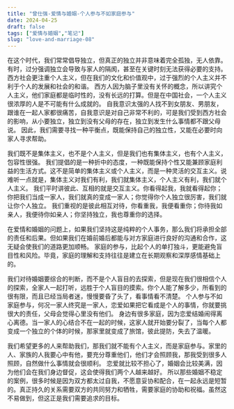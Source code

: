 ```yaml
---
title: "曾仕强-爱情与婚姻-个人参与不如家庭参与"
date: 2024-04-25
draft: false
tags: ["爱情与婚姻","笔记"]
slug: "love-and-marriage-08"
---
```


在这个时代，我们常常倡导独立，但真正的独立并非意味着完全孤独，无人依靠。有时，过分强调独立会导致与家人的隔阂，甚至在关键时刻无法获得必要的支持。
西方社会更注重个人主义，但在我们的文化和价值观中，过于强烈的个人主义并不利于个人的发展和社会的和谐。
西方人因为脑子里没有关怀的概念，所以讲究个人主义，他们家庭都是临时性的，没有长远的打算。但是在中国社会，一个人主义很浓厚的人是不可能有什么成就的。
自我意识太强的人找不到女朋友、男朋友，跟谁在一起人家都很痛苦，自我意识是对自己非常不利的，可是我们受到西方社会的影响，从小要独立，独立到没有父母的存在，独立到发生什么事情都不跟父母说。
因此，我们需要寻找一种平衡点，既能保持自己的独立性，又能在必要时向家人寻求帮助。

我们既不是集体主义，也不是个人主义，但是我们也有集体主义，也有个人主义，包容性很强。
我们提倡的是一种折中的态度，一种既能保持个性又能兼顾家庭利益的生活方式。这不是简单的集体主义或个人主义，而是一种灵活的交互主义。说难听一点就是，集体主义对我们有利，我们就集体主义，个人主义有利，我们就个人主义。
我们平时讲彼此、互相的就是交互主义。你看得起我，我就看得起你；你把我们当成一家人，我们就真的变成一家人；你觉得你个人独立很厉害，我们就让你个人独立。
我们重视的是彼此相互对待，你看重我，我便看重你；你待我如亲人，我便待你如亲人；你坚持独立，我也尊重你的选择。

在爱情和婚姻的问题上，如果我们坚持这是纯粹的个人事务，那么我们将承担全部的责任和后果。但如果我们在婚前婚后都能与对方家庭进行良好的沟通和合作，这无疑会使我们的道路更加顺畅。
家庭的参与，比起个人的单打独斗，更能避免盲目性和风险。毕竟，家庭的理解和支持往往是建立在长期观察和深厚感情基础上的。

我们对待婚姻要综合的判断，而不是个人盲目的去探索，但是现在我们很相信个人的探索，全家人一起打听，远胜于个人盲目的摸索。你个人能了解多少，所看到的很有限，而且已经当局者迷，慢慢要昏了头了，看事情看不清楚。
个人参与不如家庭参与，何况一家人终究是一家人，恋爱如果把它看成是个人的事情，你就要挑很大的责任，父母会觉得心里没有他们。
身边有很多家庭，因为恋爱结婚闹得离心离德。当一家人的心结合不在一起的时候，这家人就开始要分裂了，当每个人都变成一个独立的个体的时候，那家里就变成了旅馆，彼此提防，失去了温暖。

我们希望更多的人来帮助我们，那我们就不能有个人主义，而是家庭参与。家里的人、家族的人我要心中有他，要充分尊重他们，他们才会照顾我，那我受到很多人照顾，自然做什么事情就会很顺利。
恋爱就比较不担心了，婚姻会比较美满，因为他们会在我们身边督促，这会使得我们两个人越来越好。
所以那些婚姻不稳定的案例，很多时候是因为双方都太过自我，不愿意妥协和配合，在一起永远是短暂的。真正持久的关系需要双方的共同努力和牺牲，需要家庭的协助和祝福。虽然这不易做到，但这正是我们需要追求的目标。
